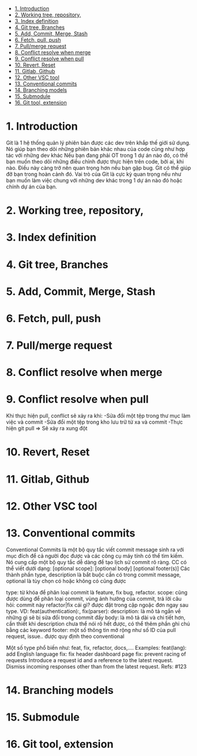 - [1. Introduction](#1-introduction)
- [2. Working tree, repository,](#2-working-tree-repository)
- [3. Index definition](#3-index-definition)
- [4. Git tree, Branches](#4-git-tree-branches)
- [5. Add, Commit, Merge, Stash](#5-add-commit-merge-stash)
- [6. Fetch, pull, push](#6-fetch-pull-push)
- [7. Pull/merge request](#7-pullmerge-request)
- [8. Conflict resolve when merge](#8-conflict-resolve-when-merge)
- [9. Conflict resolve when pull](#9-conflict-resolve-when-pull)
- [10. Revert, Reset](#10-revert-reset)
- [11. Gitlab, Github](#11-gitlab-github)
- [12. Other VSC tool](#12-other-vsc-tool)
- [13. Conventional commits](#13-conventional-commits)
- [14. Branching models](#14-branching-models)
- [15. Submodule](#15-submodule)
- [16. Git tool, extension](#16-git-tool-extension)
# 1. Introduction
Git là 1 hệ thống quản lý phiên bản được các dev trên khắp thế giới sử dụng. Nó giúp bạn theo dõi những phiên bản khác nhau của code cũng như hợp tác với những dev khác
Nếu bạn đang phải OT trong 1 dự án nào đó, có thể bạn muốn theo dõi những điều chỉnh được thực hiện trên code, bởi ai, khi nào. Điều này càng trở nên quan trọng hơn nếu bạn gặp bug. Git có thể giúp đỡ bạn trong hoàn cảnh đó.
Vai trò của Git là cực kỳ quan trọng nếu như bạn muốn làm việc chung với những dev khác trong 1 dự án nào đó hoặc chính dự án của bạn.
# 2. Working tree, repository,
# 3. Index definition
# 4. Git tree, Branches
# 5. Add, Commit, Merge, Stash
# 6. Fetch, pull, push
# 7. Pull/merge request
# 8. Conflict resolve when merge
# 9. Conflict resolve when pull
Khi thực hiện pull, conflict sẽ xảy ra khi:
-Sửa đổi một tệp trong thư mục làm việc và commit
-Sửa đổi một tệp trong kho lưu trữ từ xa và commit
-Thực hiện git pull => Sẽ xảy ra xung đột
# 10. Revert, Reset
# 11. Gitlab, Github
# 12. Other VSC tool
# 13. Conventional commits
Conventional Commits là một bộ quy tắc viết commit message sinh ra với mục đích để cả người đọc được và các công cụ máy tính có thể tìm kiếm. Nó cung cấp một bộ quy tắc dễ dàng để tạo lịch sử commit rõ ràng.
CC có thể viết dưới dạng:
		<type>[optional scope]: <description>
  			  [optional body]
  			  [optional footer(s)]
Các thành phần type, description là bắt buộc cần có trong commit message, optional là tùy chọn có hoặc không có cũng được

type: từ khóa để phân loại commit là feature, fix bug, refactor.
scope: cũng được dùng để phân loại commit, vùng ảnh hưởng của commit, trả lời câu hỏi: commit này refactor|fix cái gì? được đặt trong cặp ngoặc đơn ngay sau type. VD: feat(authentication):, fix(parser):
description: là mô tả ngắn về những gì sẽ bị sửa đổi trong commit đấy
body: là mô tả dài và chi tiết hơn, cần thiết khi description chưa thể nói rõ hết được, có thể thêm phần ghi chú bằng các keyword
footer: một số thông tin mở rộng như số ID của pull request, issue.. được quy định theo conventional


Một số type phổ biến như: feat, fix, refactor, docs,....
Examples:
feat(lang): add English language
fix: fix header dashboard page
fix: prevent racing of requests
Introduce a request id and a reference to the latest request. Dismiss incoming responses other than from the latest request.
Refs: #123

# 14. Branching models
# 15. Submodule
# 16. Git tool, extension
